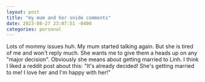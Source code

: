 ```yaml
---
layout: post
title: "my mum and her snide comments"
date: 2023-08-27 23:07:51 -0400
categories: personal
---
```


Lots of mommy issues huh. My mum started talking again. But she is tired of me and won't reply much. She wants me to give them a heads up on any "major decision". Obviously she means about getting married to Linh. I think I liked a reddit post about this: "It's already decided! She's getting married to me! I love her and I'm happy with her!"